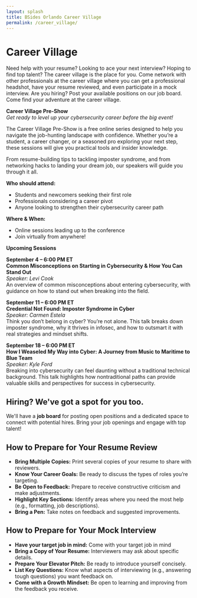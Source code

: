 ```yaml
---
layout: splash
title: BSides Orlando Career Village
permalink: /career_village/
---
```

# Career Village
Need help with your resume? Looking to ace your next interview? Hoping to find top talent? The career village is the place for you. Come network with other professionals at the career village where you can get a professional headshot, have your resume reviewed, and even participate in a mock interview. Are you hiring? Post your available positions on our job board. Come find your adventure at the career village.

**Career Village Pre-Show**
<br>*Get ready to level up your cybersecurity career before the big event!*

The Career Village Pre-Show is a free online series designed to help you navigate the job-hunting landscape with confidence. Whether you’re a student, a career changer, or a seasoned pro exploring your next step, these sessions will give you practical tools and insider knowledge.

From resume-building tips to tackling imposter syndrome, and from networking hacks to landing your dream job, our speakers will guide you through it all.

**Who should attend:**
* Students and newcomers seeking their first role
* Professionals considering a career pivot
* Anyone looking to strengthen their cybersecurity career path

**Where & When:**
+ Online sessions leading up to the conference
+ Join virtually from anywhere!


__Upcoming Sessions__

**September 4 – 6:00 PM ET**  
**Common Misconceptions on Starting in Cybersecurity & How You Can Stand Out**  
*Speaker: Levi Cook*  
An overview of common misconceptions about entering cybersecurity, with guidance on how to stand out when breaking into the field.

**September 11 – 6:00 PM ET**  
**Credential Not Found: Imposter Syndrome in Cyber**  
*Speaker: Carmen Estela*  
Think you don’t belong in cyber? You’re not alone. This talk breaks down imposter syndrome, why it thrives in infosec, and how to outsmart it with real strategies and mindset shifts.

**September 18 – 6:00 PM ET**  
**How I Weaseled My Way into Cyber: A Journey from Music to Maritime to Blue Team**  
*Speaker: Kyle Ford*  
Breaking into cybersecurity can feel daunting without a traditional technical background. This talk highlights how nontraditional paths can provide valuable skills and perspectives for success in cybersecurity.

## Hiring? We've got a spot for you too.
We'll have a **job board** for posting open positions and a dedicated space to connect with potential hires. Bring your job openings and engage with top talent!

## How to Prepare for Your Resume Review
* **Bring Multiple Copies:** Print several copies of your resume to share with reviewers.
* **Know Your Career Goals:** Be ready to discuss the types of roles you’re targeting.
* **Be Open to Feedback:** Prepare to receive constructive criticism and make adjustments.
* **Highlight Key Sections:** Identify areas where you need the most help (e.g., formatting, job descriptions).
* **Bring a Pen:** Take notes on feedback and suggested improvements.


## How to Prepare for Your Mock Interview
* **Have your target job in mind:** Come with your target job in mind
* **Bring a Copy of Your Resume:** Interviewers may ask about specific details.
* **Prepare Your Elevator Pitch:** Be ready to introduce yourself concisely.
* **List Key Questions:** Know what aspects of interviewing (e.g., answering tough questions) you want feedback on.
* **Come with a Growth Mindset:** Be open to learning and improving from the feedback you receive.
